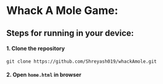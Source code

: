 # Whack A Mole Game:

## Steps for running in your device:

#### 1. Clone the repository 
 `git clone https://github.com/Shreyash019/whackAmole.git`

#### 2. Open `home.html` in browser

